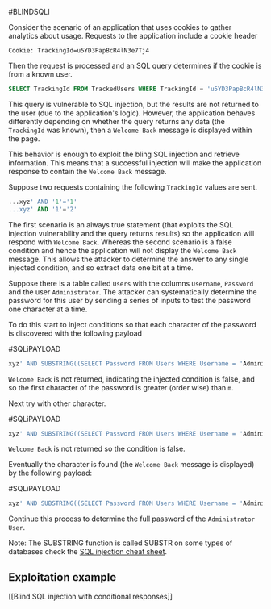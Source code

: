 #BLINDSQLI 

Consider the scenario of an application that uses cookies to gather analytics about usage. Requests to the application include a cookie header 

```http
Cookie: TrackingId=u5YD3PapBcR4lN3e7Tj4
```

Then the request is processed and an SQL query determines if the cookie is from a known user.

```SQL
SELECT TrackingId FROM TrackedUsers WHERE TrackingId = 'u5YD3PapBcR4lN3e7Tj4'
```

This query is vulnerable to SQL injection, but the results are not returned to the user (due to the application's logic). However, the application behaves differently depending on whether the query returns any data (the `TrackingId` was known), then a `Welcome Back` message is displayed within the page.

This behavior is enough to exploit the bling SQL injection and retrieve information. This means that a successful injection will make the application response to contain the `Welcome Back` message.

Suppose two requests containing the following `TrackingId` values are sent.

```SQL
...xyz' AND '1'='1'
...xyz' AND '1'='2'
```

The first scenario is an always true statement (that exploits the SQL injection vulnerability and the query returns results) so the application will respond with `Welcome Back`. Whereas the second scenario is a false condition and hence the application will not display the `Welcome Back` message. This allows the attacker to determine the answer to any single injected condition, and so extract data one bit at a time.

Suppose there is a table called `Users` with the columns `Username`, `Password` and the user `Administrator`. The attacker can systematically determine the password for this user by sending a series of inputs to test the password one character at a time.

To do this start to inject conditions so that each character of the password is discovered with the following payload

#SQLiPAYLOAD 
```SQL
xyz' AND SUBSTRING((SELECT Password FROM Users WHERE Username = 'Administrator'), 1, 1) > 'm
```

`Welcome Back` is not returned, indicating the injected condition is false, and so the first character of the password is greater (order wise) than `m`.

Next try with other character.

#SQLiPAYLOAD 
```SQL
xyz' AND SUBSTRING((SELECT Password FROM Users WHERE Username = 'Administrator'), 1, 1) > 't
```

`Welcome Back` is not returned so the condition is false.

Eventually the character is found (the `Welcome Back` message is displayed) by the following payload:

#SQLiPAYLOAD 
```SQL
xyz' AND SUBSTRING((SELECT Password FROM Users WHERE Username = 'Administrator'), 1, 1) = 's
```

Continue this process to determine the full password of the `Administrator User`.

Note: The SUBSTRING function is called SUBSTR on some types of databases check the [SQL injection cheat sheet](https://portswigger.net/web-security/sql-injection/cheat-sheet).

## Exploitation example

[[Blind SQL injection with conditional responses]]

